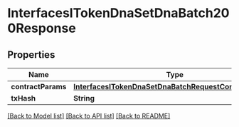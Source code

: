 # InterfacesITokenDnaSetDnaBatch200Response

## Properties
Name | Type | Description | Notes
------------ | ------------- | ------------- | -------------
**contractParams** | [**InterfacesITokenDnaSetDnaBatchRequestContractParams**](InterfacesITokenDnaSetDnaBatchRequestContractParams.md) |  | 
**txHash** | **String** |  | 

[[Back to Model list]](../README.md#documentation-for-models) [[Back to API list]](../README.md#documentation-for-api-endpoints) [[Back to README]](../README.md)


